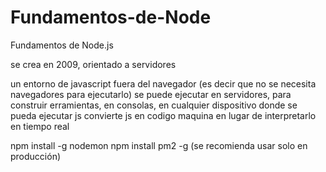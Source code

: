 # Fundamentos-de-Node
Fundamentos de Node.js


se crea en 2009, orientado a servidores

un entorno de javascript fuera del navegador (es decir que no se necesita navegadores para ejecutarlo)
se puede ejecutar en servidores, para construir erramientas, en consolas, en cualquier dispositivo donde se pueda ejecutar js
convierte js en codigo maquina en lugar de interpretarlo en tiempo real 

npm install -g nodemon
npm install pm2 -g (se recomienda usar solo en producción)
